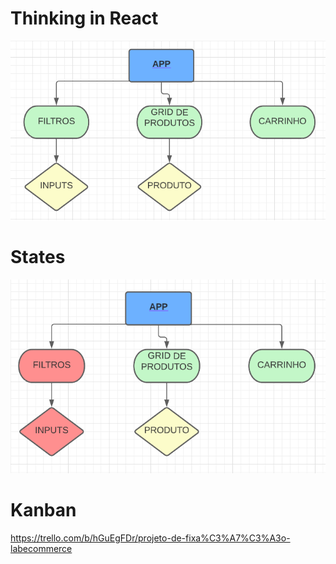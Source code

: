 # Thinking in React

![arvore](./Capturar.PNG)

# States

![state](./Capturar2.PNG)

# Kanban

https://trello.com/b/hGuEgFDr/projeto-de-fixa%C3%A7%C3%A3o-labecommerce